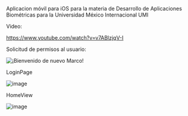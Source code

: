 Aplicacion móvil para iOS para la materia de Desarrollo de Aplicaciones Biométricas para la Universidad México Internacional UMI

Video:


https://www.youtube.com/watch?v=v7ABlzjqV-I

Solicitud de permisos al usuario:


![¡Bienvenido de nuevo Marco!](https://github.com/marcoalonso/Biometria/assets/49013250/6184eecf-2c0f-4b30-bdf2-7ddb24a82a06)


LoginPage


![image](https://github.com/marcoalonso/Biometria/assets/49013250/39ac1df1-c02d-4517-a78a-1ab81154e6a5)


HomeView


![image](https://github.com/marcoalonso/Biometria/assets/49013250/2664c365-c755-46c9-9d37-4ddcfb2fbcca)


